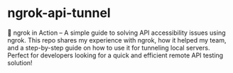 # ngrok-api-tunnel
🚀 ngrok in Action – A simple guide to solving API accessibility issues using ngrok. This repo shares my experience with ngrok, how it helped my team, and a step-by-step guide on how to use it for tunneling local servers. Perfect for developers looking for a quick and efficient remote API testing solution!
